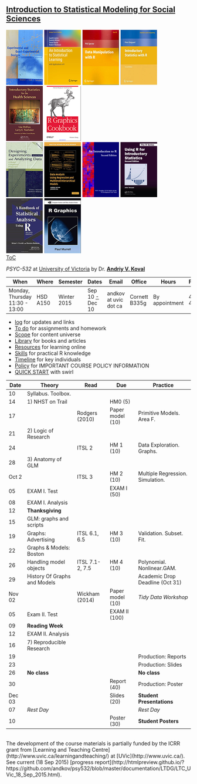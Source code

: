 [Introduction to Statistical Modeling  for Social Sciences](https://github.com/andkov/psy532/blob/master/README.md) 
---

[![Shadish](./materials/texts/images/shadish.png)](./materials/texts/toc/core_SCC_toc.pdf) [![James](./materials/texts/images/james.png)](./materials/texts/toc/model_JWHT_toc.pdf) [![Spector](./materials/texts/images/spector.png)](./materials/texts/toc/R_Spector_toc.pdf) [![Dalgaard](./materials/texts/images/dalgaard.png)](./materials/texts/toc/stat_Dalgaard_toc.pdf) [![Deshea](./materials/texts/images/deshea.png)](./materials/texts/toc/) [![R Cookbook](./materials/texts/images/chang.png)](./materials/texts/toc/graph_Chang_toc.pdf)   
[![Maxwell & Delaney](./materials/texts/images/maxwell.png)](./materials/texts/toc/core_MD_toc.pdf) [![Gelman & Hill](./materials/texts/images/gelman.png)](./materials/texts/toc/model_GH_toc.pdf) [![Venables](./materials/texts/images/venables.png)](./materials/texts/toc/R_Venables_toc.pdf)  [![Verzani](./materials/texts/images/verzani.png)](./materials/texts/toc/stat_Verzani_toc.pdf) [![Everitt](./materials/texts/images/everitt.png)](./materials/texts/toc/stat_EH_toc.pdf) [![Murrell](./materials/texts/images/murrell.png)](./materials/texts/toc/graph_Murrell_toc.pdf)   
[ToC](https://github.com/andkov/psy532/raw/master/materials/texts/toc/toc.pdf)

*PSYC-532* at [University of Victoria](http://www.uvic.ca/socialsciences/psychology/)  by Dr. **[Andriy V. Koval](https://github.com/andkov)** 

| When  | Where  | Semester  | Dates  | Email   |Office   | Hours | Phone  |
|---|---|---|---|---|---|---|---|
| Monday, Thursday    11:30 - 13:00   | HSD A150    | Winter 2015   | Sep 10 [-](https://github.com/andkov/psy532/edit/master/README.md) Dec 10  |andkov at uvic dot ca |Cornett B335g|   By appointment  | 472-4864  |

- [log](./log.md) for updates and links
- [To do](./todo.md) for assignments and homework
- [Scope](./materials/scope.md) for content universe
- [Library](./library.md) for books and articles  
- [Resources](./resources.md) for learning online  
- [Skills](./skills.md) for practical R knowledge
- [Timeline](./materials/people/timeline.md) for key individuals  
- [Policy](./policy.md) for IMPORTANT COURSE POLICY INFORMATION 
- [QUICK START](./materials/swirl/quickstart.md) with swirl


Date  | Theory                   | Read           |Due              | Practice
------|--------------------------|----------------|-----------------|---------|
10    |Syllabus. Toolbox.        |                |                 |         |   
14    |1) NHST on Trail          |                |HM0         (5)  |         |   
17    |                          |Rodgers (2010)  |Paper model (10) |Primitive Models. Area F.|   
21    |2) Logic of Research      |                |                 |  | 
24    |                          | ITSL 2         |HM 1        (10) |Data Exploration. Graphs.  |   
28    |3) Anatomy of GLM         |                |                 |  |     	
Oct 2 |                          |ITSL 3          |HM 2        (10) |Multiple Regression. Simulation.  |   
05    |EXAM I. Test              |                |EXAM I      (50) |  |     
08    |EXAM I. Analysis          |                |                 |  |     	
12    |**Thanksgiving**          |                |                 |  |    
15    |GLM: graphs and scripts   |                |                 |  |
19    |Graphs: Advertising       |ITSL 6.1, 6.5   |HM 3        (10) |Validation. Subset. Fit.  |   
22    |Graphs & Models: Boston   |                |                 |  |    
26    |Handling model objects    |ITSL 7.1-2, 7.5 |HM 4        (10) |Polynomial. Nonlinear.GAM.  | 
29    |History  Of Graphs and Models |                |                 |Academic Drop Deadline (Oct 31)  | 
Nov 02|                          |Wickham (2014)  |Paper model (10) |*Tidy Data Workshop*   |      	
05    |Exam II. Test             |                |EXAM II     (100)|  |   
09    |**Reading Week**          |                |                 |  |   
12    |EXAM II. Analysis         |                |                 |  |   
16    |7) Reproducible Research  |                |                 |  |   
19    |                          |                |                 |Production: Reports     
23    |                          |                |                 |Production: Slides  |   
26    |**No class**              |                |                 | **No class** |   
30    |                          |                |Report       (40)|Production: Poster  |   
Dec 03|                          |                |Slides       (20)|**Student Presentations**  |   
07    |*Rest Day*                |                |                 |*Rest Day*   |   
10    |                          |                |Poster       (30)|**Student Posters**   |   

</br>
The development of the course materials is partially funded by the ICRR grant from [Learning and Teaching Centre](http://www.uvic.ca/learningandteaching/) at [UVic](http://www.uvic.ca/). See current (18 Sep 2015) [progress report](http://htmlpreview.github.io/?https://github.com/andkov/psy532/blob/master/documentation/LTDG/LTC_UVic_18_Sep_2015.html).
